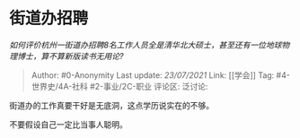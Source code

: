 # 街道办招聘
*如何评价杭州一街道办招聘8名工作人员全是清华北大硕士，甚至还有一位地球物理博士，算不算新版读书无用论?*

> Author: #0-Anonymity
> Last update: *23/07/2021*
> Link: [[学会]]
> Tag: #4-世界史/4A-社科 #2-事业/2C-职业
> 评论区:
> 泛讨论:

街道办的工作真要干好是无底洞，这点学历说实在的不够。

不要假设自己一定比当事人聪明。

